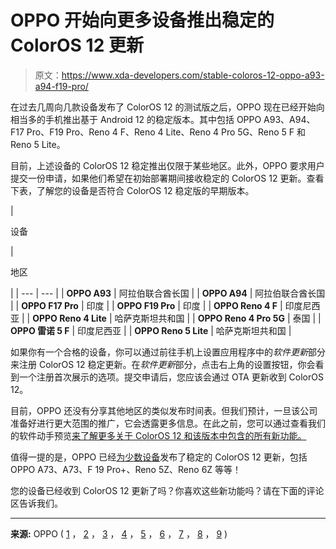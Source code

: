 # OPPO 开始向更多设备推出稳定的 ColorOS 12 更新

> 原文：<https://www.xda-developers.com/stable-coloros-12-oppo-a93-a94-f19-pro/>

在过去几周向几款设备发布了 ColorOS 12 的测试版之后，OPPO 现在已经开始向相当多的手机推出基于 Android 12 的稳定版本。其中包括 OPPO A93、A94、F17 Pro、F19 Pro、Reno 4 F、Reno 4 Lite、Reno 4 Pro 5G、Reno 5 F 和 Reno 5 Lite。

目前，上述设备的 ColorOS 12 稳定推出仅限于某些地区。此外，OPPO 要求用户提交一份申请，如果他们希望在初始部署期间接收稳定的 ColorOS 12 更新。查看下表，了解您的设备是否符合 ColorOS 12 稳定版的早期版本。

| 

设备

 | 

地区

 |
| --- | --- |
| **OPPO A93** | 阿拉伯联合酋长国 |
| **OPPO A94** | 阿拉伯联合酋长国 |
| **OPPO F17 Pro** | 印度 |
| **OPPO F19 Pro** | 印度 |
| **OPPO Reno 4 F** | 印度尼西亚 |
| **OPPO Reno 4 Lite** | 哈萨克斯坦共和国 |
| **OPPO Reno 4 Pro 5G** | 泰国 |
| **OPPO 雷诺 5 F** | 印度尼西亚 |
| **OPPO Reno 5 Lite** | 哈萨克斯坦共和国 |

如果你有一个合格的设备，你可以通过前往手机上设置应用程序中的*软件更新*部分来注册 ColorOS 12 稳定更新。在*软件更新*部分，点击右上角的设置按钮，你会看到一个注册首次展示的选项。提交申请后，您应该会通过 OTA 更新收到 ColorOS 12。

目前，OPPO 还没有分享其他地区的类似发布时间表。但我们预计，一旦该公司准备好进行更大范围的推广，它会透露更多信息。在此之前，您可以通过查看我们的软件动手预览[来了解更多关于 ColorOS 12 和该版本中包含的所有新功能。](https://www.xda-developers.com/oppo-coloros-12-hands-on/)

值得一提的是，OPPO 已经[为少数设备](https://www.xda-developers.com/coloros-12-stable-update-oppo-a73-a74-f19-pro-plus-reno-6z/)发布了稳定的 ColorOS 12 更新，包括 OPPO A73、A73、F 19 Pro+、Reno 5Z、Reno 6Z 等等！

您的设备已经收到 ColorOS 12 更新了吗？你喜欢这些新功能吗？请在下面的评论区告诉我们。

* * *

**来源:** OPPO ( [1](https://communityin.oppo.com/thread?id=1029013886151950343) ， [2](https://communityin.oppo.com/thread?id=1029015368804597763) ， [3](https://communityin.oppo.com/thread?id=1029007051021615113) ， [4](https://communityin.oppo.com/thread?id=1029009171250675715) ， [5](https://communityin.oppo.com/thread?id=1029007884220366855) ， [6](https://communityin.oppo.com/thread?id=1029020582266011652) ， [7](https://communityin.oppo.com/thread?id=1027078516728135682) ， [8](https://communityin.oppo.com/thread?id=1029008722099437573) ， [9](https://communityin.oppo.com/thread?id=1029022287174828034) )